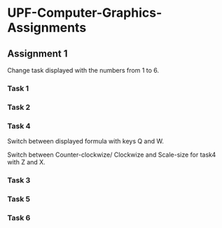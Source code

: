 # UPF-Computer-Graphics-Assignments

## Assignment 1

Change task displayed with the numbers from 1 to 6.<br>

### Task 1

### Task 2

### Task 4

Switch between displayed formula with keys Q and W.<br>

Switch between Counter-clockwize/ Clockwize and Scale-size for task4 with Z and X.<br>

### Task 3

### Task 5

### Task 6
